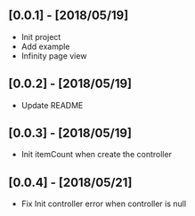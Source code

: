 ## [0.0.1] - [2018/05/19]
   * Init project
   * Add example
   * Infinity page view
   
## [0.0.2] - [2018/05/19]
   * Update README

## [0.0.3] - [2018/05/19]
   * Init itemCount when create the controller
   
## [0.0.4] - [2018/05/21]
   * Fix Init controller error when controller is null
   
 

